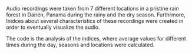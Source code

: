 Audio recordings were taken from 7 different locations in a pristine rain forest in Darién, Panama during the rainy and the dry season.
Furthrmore, Inidces about several characteristics of these recordings were created in order to eventually visualize the audio.

The code is the analysis of the indices, where average values for different times during the day, seasons and locations were calculated. 
